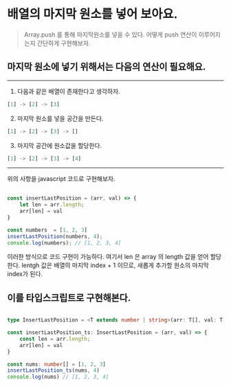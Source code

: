 # 배열의 마지막 원소를 넣어 보아요. 

> Array.push 를 통해 마지막원소를 넣을 수 있다. 어떻게 push 연산이 이루어지는지 간단하게 구현해보자.

## 마지막 원소에 넣기 위해서는 다음의 연산이 필요해요.

---

1. 다음과 같은 배열이 존재한다고 생각하자.
```js
[1] -> [2] -> [3]
```

2. 마지막 원소를 넣을 공간을 만든다.
```js
[1] -> [2] -> [3] -> []
```

3. 마지막 공간에 원소값을 할당한다.
```js
[1] -> [2] -> [3] -> [4]
```

---

위의 사항을 javascript 코드로 구현해보자.
```javascript
 
const insertLastPosition = (arr, val) => {
    let len = arr.length;
    arr[len] = val
}

const numbers  = [1, 2, 3]
insertLastPosition(numbers, 4);
console.log(numbers); // [1, 2, 3, 4]

```

이러한 방식으로 코드 구현이 가능하다.
여기서 len 은 array 의 length 값을 얻어 할당한다.
lentgh 값은 배열의 마지막 index + 1 이므로, 새롭게 추가할 원소의 마지막 index가 된다.

## 이를 타입스크립트로 구현해본다.

```typescript

type InsertLastPosition = <T extends number | string>(arr: T[], val: T) => void

const insertLastPosition_ts: InsertLastPosition = (arr, val) => {
    const len = arr.length;    
    arr[len] = val
}

const nums: number[] = [1, 2, 3]
insertLastPosition_ts(nums, 4)
console.log(nums) // [1, 2, 3, 4]

```
